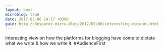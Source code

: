```yaml
---
layout: post
microblog: true
date: 2017-05-06 14:17 +0300
guid: http://desparoz.micro.blog/2017/05/06/interesting-view-on.html
---
```

Interesting view on how the platforms for blogging have come to dictate what we write &amp; how we write it. #AudienceFirst
